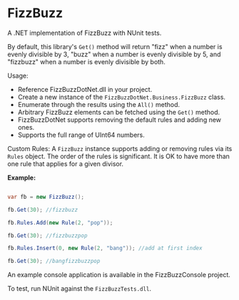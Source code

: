 # FizzBuzz
A .NET implementation of FizzBuzz with NUnit tests.

By default, this library's `Get()` method will return "fizz" when a number is evenly divisible by 3, "buzz" when a number is evenly divisible by 5, and "fizzbuzz" when a number is evenly divisible by both.

Usage:
  * Reference FizzBuzzDotNet.dll in your project.
  * Create a new instance of the `FizzBuzzDotNet.Business.FizzBuzz` class.
  * Enumerate through the results using the `All()` method.
  * Arbitrary FizzBuzz elements can be fetched using the `Get()` method.
  * FizzBuzzDotNet supports removing the default rules and adding new ones.
  * Supports the full range of UInt64 numbers.

Custom Rules:
  A `FizzBuzz` instance supports adding or removing rules via its `Rules` object.  The order of the rules is significant.  It is OK to have more than one rule that applies for a given divisor.
  
**Example:**
```c#

var fb = new FizzBuzz();

fb.Get(30); //fizzbuzz

fb.Rules.Add(new Rule(2, "pop"));

fb.Get(30); //fizzbuzzpop

fb.Rules.Insert(0, new Rule(2, "bang")); //add at first index

fb.Get(30); //bangfizzbuzzpop


```

An example console application is available in the FizzBuzzConsole project.

To test, run NUnit against the `FizzBuzzTests.dll`.
